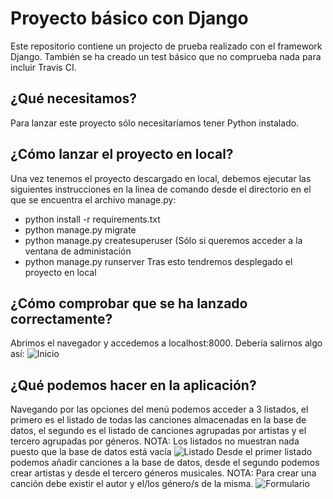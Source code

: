 # Proyecto básico con Django
Este repositorio contiene un projecto de prueba realizado con el framework Django. También se ha creado un test básico que no comprueba nada para incluir Travis CI.

## ¿Qué necesitamos?
Para lanzar este proyecto sólo necesitaríamos tener Python instalado. 

## ¿Cómo lanzar el proyecto en local? 
Una vez tenemos el proyecto descargado en local, debemos ejecutar las siguientes instrucciones en la linea de comando desde el directorio en el que se encuentra el archivo manage.py:
  - python install -r requirements.txt
  - python manage.py migrate
  - python manage.py createsuperuser (Sólo si queremos acceder a la ventana de administación
  - python manage.py runserver
Tras esto tendremos desplegado el proyecto en local

## ¿Cómo comprobar que se ha lanzado correctamente? 
Abrimos el navegador y accedemos a localhost:8000. Debería salirnos algo así:
![Inicio](https://user-images.githubusercontent.com/19341846/49700766-565ec700-fbe3-11e8-93af-0834622ef0d5.png)

## ¿Qué podemos hacer en la aplicación?
Navegando por las opciones del menú podemos acceder a 3 listados, el primero es el listado de todas las canciones almacenadas en la base de datos, el segundo es el listado de canciones agrupadas por artistas y el tercero agrupadas por géneros. NOTA: Los listados no muestran nada puesto que la base de datos está vacía
![Listado](https://user-images.githubusercontent.com/19341846/49700771-6b3b5a80-fbe3-11e8-938e-3241f4a2071e.png)
Desde el primer listado podemos añadir canciones a la base de datos, desde el segundo podemos crear artistas y desde el tercero géneros musicales. NOTA: Para crear una canción debe existir el autor y el/los género/s de la misma.
![Formulario](https://user-images.githubusercontent.com/19341846/49700748-15ff4900-fbe3-11e8-9ffc-431287262fed.png)
